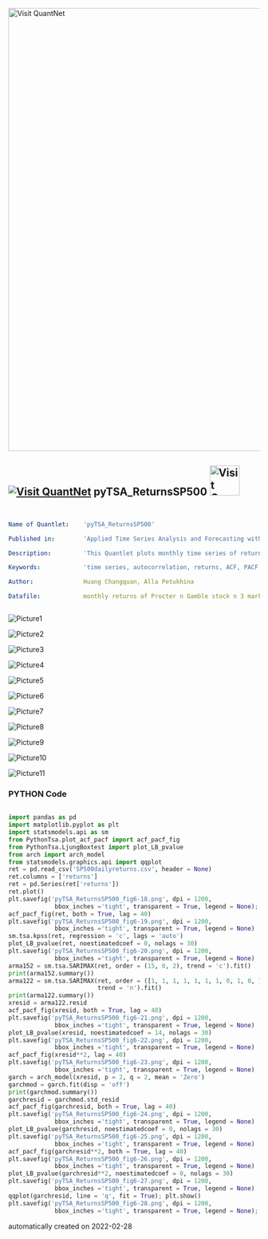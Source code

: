 [<img src="https://github.com/QuantLet/Styleguide-and-FAQ/blob/master/pictures/banner.png" width="888" alt="Visit QuantNet">](http://quantlet.de/)

## [<img src="https://github.com/QuantLet/Styleguide-and-FAQ/blob/master/pictures/qloqo.png" alt="Visit QuantNet">](http://quantlet.de/) **pyTSA_ReturnsSP500** [<img src="https://github.com/QuantLet/Styleguide-and-FAQ/blob/master/pictures/QN2.png" width="60" alt="Visit QuantNet 2.0">](http://quantlet.de/)

```yaml


Name of Quantlet:    'pyTSA_ReturnsSP500'

Published in:        'Applied Time Series Analysis and Forecasting with Python'

Description:         'This Quantlet plots monthly time series of returns of Procter and Gamble from 1961 to 2016 and  their ACF and PACF (Example, 2.4 Figures 2.8-2.9 in the book)'

Keywords:            'time series, autocorrelation, returns, ACF, PACF, plot, visualisation'

Author:              Huang Changquan, Alla Petukhina

Datafile:            monthly returns of Procter n Gamble stock n 3 market indexes 1961 to 2016.csv



```

![Picture1](pyTSA_ReturnsSP500_fig6-18.png)

![Picture2](pyTSA_ReturnsSP500_fig6-19.png)

![Picture3](pyTSA_ReturnsSP500_fig6-20.png)

![Picture4](pyTSA_ReturnsSP500_fig6-21.png)

![Picture5](pyTSA_ReturnsSP500_fig6-22.png)

![Picture6](pyTSA_ReturnsSP500_fig6-23.png)

![Picture7](pyTSA_ReturnsSP500_fig6-24.png)

![Picture8](pyTSA_ReturnsSP500_fig6-25.png)

![Picture9](pyTSA_ReturnsSP500_fig6-26.png)

![Picture10](pyTSA_ReturnsSP500_fig6-27.png)

![Picture11](pyTSA_ReturnsSP500_fig6-28.png)

### PYTHON Code
```python

import pandas as pd
import matplotlib.pyplot as plt
import statsmodels.api as sm
from PythonTsa.plot_acf_pacf import acf_pacf_fig
from PythonTsa.LjungBoxtest import plot_LB_pvalue
from arch import arch_model
from statsmodels.graphics.api import qqplot
ret = pd.read_csv('SP500dailyreturns.csv', header = None)
ret.columns = ['returns']
ret = pd.Series(ret['returns'])
ret.plot()
plt.savefig('pyTSA_ReturnsSP500_fig6-18.png', dpi = 1200, 
             bbox_inches ='tight', transparent = True, legend = None); plt.show()
acf_pacf_fig(ret, both = True, lag = 40)
plt.savefig('pyTSA_ReturnsSP500_fig6-19.png', dpi = 1200, 
             bbox_inches ='tight', transparent = True, legend = None) 
sm.tsa.kpss(ret, regression = 'c', lags = 'auto')
plot_LB_pvalue(ret, noestimatedcoef = 0, nolags = 30)
plt.savefig('pyTSA_ReturnsSP500_fig6-20.png', dpi = 1200, 
             bbox_inches ='tight', transparent = True, legend = None) 
arma152 = sm.tsa.SARIMAX(ret, order = (15, 0, 2), trend = 'c').fit()
print(arma152.summary())
arma122 = sm.tsa.SARIMAX(ret, order = ([1, 1, 1, 1, 1, 1, 1, 0, 1, 0, 1, 1, 1, 0, 1], 0, 2), 
                         trend = 'n').fit()
print(arma122.summary())
xresid = arma122.resid
acf_pacf_fig(xresid, both = True, lag = 40)
plt.savefig('pyTSA_ReturnsSP500_fig6-21.png', dpi = 1200, 
             bbox_inches ='tight', transparent = True, legend = None) 
plot_LB_pvalue(xresid, noestimatedcoef = 14, nolags = 30)
plt.savefig('pyTSA_ReturnsSP500_fig6-22.png', dpi = 1200, 
             bbox_inches ='tight', transparent = True, legend = None) 
acf_pacf_fig(xresid**2, lag = 40)
plt.savefig('pyTSA_ReturnsSP500_fig6-23.png', dpi = 1200, 
             bbox_inches ='tight', transparent = True, legend = None) 
garch = arch_model(xresid, p = 2, q = 2, mean = 'Zero')
garchmod = garch.fit(disp = 'off')
print(garchmod.summary())
garchresid = garchmod.std_resid
acf_pacf_fig(garchresid, both = True, lag = 40)
plt.savefig('pyTSA_ReturnsSP500_fig6-24.png', dpi = 1200, 
             bbox_inches ='tight', transparent = True, legend = None) 
plot_LB_pvalue(garchresid, noestimatedcoef = 0, nolags = 30)
plt.savefig('pyTSA_ReturnsSP500_fig6-25.png', dpi = 1200, 
             bbox_inches ='tight', transparent = True, legend = None) 
acf_pacf_fig(garchresid**2, both = True, lag = 40)
plt.savefig('pyTSA_ReturnsSP500_fig6-26.png', dpi = 1200, 
             bbox_inches ='tight', transparent = True, legend = None) 
plot_LB_pvalue(garchresid**2, noestimatedcoef = 0, nolags = 30)
plt.savefig('pyTSA_ReturnsSP500_fig6-27.png', dpi = 1200, 
             bbox_inches ='tight', transparent = True, legend = None) 
qqplot(garchresid, line = 'q', fit = True); plt.show()
plt.savefig('pyTSA_ReturnsSP500_fig6-28.png', dpi = 1200, 
             bbox_inches ='tight', transparent = True, legend = None); plt.show()
```

automatically created on 2022-02-28